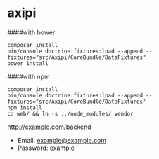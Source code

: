 axipi
======

####with bower

```
composer install
bin/console doctrine:fixtures:load --append --fixtures="src/Axipi/CoreBundle/DataFixtures"
bower install
```

####with npm

```
composer install
bin/console doctrine:fixtures:load --append --fixtures="src/Axipi/CoreBundle/DataFixtures"
npm install
cd web/ && ln -s ../node_modules/ vendor
```


http://example.com/backend
- Email: example@example.com
- Password: example

